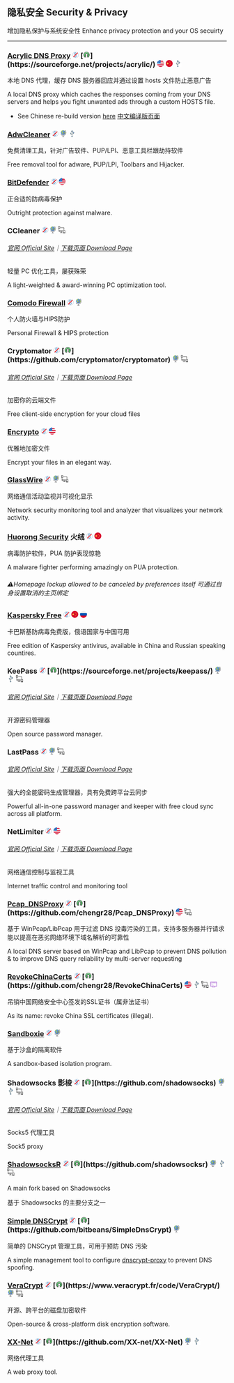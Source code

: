 ## 隐私安全   Security & Privacy

增加隐私保护与系统安全性   Enhance privacy protection and your OS secuirty

---

### [Acrylic DNS Proxy](http://mayakron.altervista.org/wikibase/show.php?id=AcrylicHome) ![](/assets/free.png) [![](/assets/open-source-icon.png "GPL 2.0@SourceForge: https://sourceforge.net/projects/acrylic/")](https://sourceforge.net/projects/acrylic/) ![](/assets/united-states.png) ![](/assets/china.png) ![](/assets/usb.png)

本地 DNS 代理，缓存 DNS 服务器回应并通过设置 hosts 文件防止恶意广告

A local DNS proxy which caches the responses coming from your DNS servers and helps you fight unwanted ads through a custom HOSTS file.

* See Chinese re-build version [here](https://github.com/miaomiaosoft/Acrylic-DNS-Proxy-GUI)   [中文编译版页面](https://github.com/miaomiaosoft/Acrylic-DNS-Proxy-GUI)

### [AdwCleaner](https://toolslib.net/downloads/viewdownload/1-adwcleaner/) ![](/assets/free.png) ![](/assets/earth-globe.png) ![](/assets/usb.png)

免费清理工具，针对广告软件、PUP/LPI、恶意工具栏跟劫持软件

Free removal tool for adware, PUP/LPI, Toolbars and Hijacker.

### [BitDefender](https://www.bitdefender.com/solutions/free.html) ![](/assets/free.png) ![](/assets/united-states.png)

正合适的防病毒保护

Outright protection against malware.

### CCleaner ![](/assets/free.png) ![](/assets/earth-globe.png) ![](/assets/multi_platform.png)

###### [官网 Official Site](https://www.piriform.com/CCLEANER)｜[下载页面 Download Page](https://www.piriform.com/ccleaner/download/standard)

轻量 PC 优化工具，屡获殊荣

A light-weighted & award-winning PC optimization tool.

### [Comodo Firewall](https://personalfirewall.comodo.com/) ![](/assets/free.png) ![](/assets/earth-globe.png)

个人防火墙与HIPS防护

Personal Firewall & HIPS protection

### Cryptomator ![](/assets/free.png) [![](/assets/open-source-icon.png "MIT X Consortium & Others@GitHub: https://github.com/cryptomator/cryptomator")](https://github.com/cryptomator/cryptomator) ![](/assets/earth-globe.png) ![](/assets/multi_platform.png)

###### [官网 Official Site](https://cryptomator.org/)｜[下载页面 Download Page](https://cryptomator.org/downloads/#allVersions)

加密你的云端文件

Free client-side encryption for your cloud files

### [Encrypto](http://macpaw.com/encrypto) ![](/assets/free.png) ![](/assets/united-states.png)

优雅地加密文件

Encrypt your files in an elegant way.

### [GlassWire](https://www.glasswire.com/) ![](/assets/free.png) ![](/assets/earth-globe.png) ![](/assets/multi_platform.png)

网络通信活动监视并可视化显示

Network security monitoring tool and analyzer that visualizes your network activity.

### [Huorong Security](http://www.huorong.cn/) 火绒 ![](/assets/free.png) ![](/assets/china.png)

病毒防护软件，PUA 防护表现惊艳

A malware fighter performing amazingly on PUA protection.

###### ⚠Homepage lockup allowed to be canceled by preferences itself   可通过自身设置取消的主页绑定

### [Kaspersky Free](https://www.kaspersky.com.cn/downloads#tools) ![](/assets/free.png) ![](/assets/china.png) ![](/assets/russia.png)

卡巴斯基防病毒免费版，俄语国家与中国可用

Free edition of Kaspersky antivirus, available in China and Russian speaking countires.

### KeePass ![](/assets/free.png) [![](/assets/open-source-icon.png "GPL 2.0+@SourceForge: https://sourceforge.net/projects/keepass/")](https://sourceforge.net/projects/keepass/) ![](/assets/earth-globe.png) ![](/assets/usb.png) ![](/assets/multi_platform.png)

###### [官网 Official Site](http://keepass.info/)｜[下载页面 Download Page](http://keepass.info/download.html)

开源密码管理器

Open source password manager.

### LastPass ![](/assets/free.png) ![](/assets/earth-globe.png) ![](/assets/multi_platform.png)

###### [官网 Official Site](https://www.lastpass.com/)｜[下载页面 Download Page](https://lastpass.com/misc_download2.php?tab=windows)

强大的全能密码生成管理器，具有免费跨平台云同步

Powerful all-in-one password manager and keeper with free cloud sync across all platform.

### NetLimiter ![](/assets/free.png) ![](/assets/united-states.png)

###### [官网 Official Site](https://www.netlimiter.com/)｜[下载页面 Download Page](https://www.netlimiter.com/download)

网络通信控制与监视工具

Internet traffic control and monitoring tool

### [Pcap\_DNSProxy](https://github.com/chengr28/Pcap_DNSProxy) ![](/assets/free.png) [![](/assets/open-source-icon.png "GPL 2.0@GitHub: https://github.com/chengr28/Pcap_DNSProxy")](https://github.com/chengr28/Pcap_DNSProxy) ![](/assets/united-states.png) ![](/assets/multi_platform.png)

基于 WinPcap/LibPcap 用于过滤 DNS 投毒污染的工具，支持多服务器并行请求能以提高在恶劣网络环境下域名解析的可靠性

A local DNS server based on WinPcap and LibPcap to prevent DNS pollution & to improve DNS query reliability by multi-server requesting

### [RevokeChinaCerts](https://github.com/chengr28/RevokeChinaCerts) ![](/assets/free.png) [![](/assets/open-source-icon.png "GPL 2.0 for Windows@GitHub: https://github.com/chengr28/RevokeChinaCerts")](https://github.com/chengr28/RevokeChinaCerts) ![](/assets/united-states.png) ![](/assets/usb.png) ![](/assets/multi_platform.png) ![](/assets/command-line.png)

吊销中国网络安全中心签发的SSL证书（属非法证书）

As its name: revoke China SSL certificates \(illegal\).

### [Sandboxie](http://www.sandboxie.com/) ![](/assets/free.png) ![](/assets/earth-globe.png)

基于沙盒的隔离软件

A sandbox-based isolation program.

### Shadowsocks 影梭 ![](/assets/free.png) [![](/assets/open-source-icon.png "APL 2.0/GPL 3.0/LGPL 3.0@GitHub: https://github.com/shadowsocks")](https://github.com/shadowsocks) ![](/assets/earth-globe.png) ![](/assets/usb.png) ![](/assets/multi_platform.png)

###### [官网 Official Site](https://shadowsocks.org/en/index.html)｜[下载页面 Download Page](https://shadowsocks.org/en/download/clients.html)

Socks5 代理工具

Sock5 proxy

### [ShadowsocksR](https://breakwa11.github.io/) ![](/assets/free.png) [![](/assets/open-source-icon.png "GPL 3.0@GitHub: https://github.com/shadowsocksr")](https://github.com/shadowsocksr) ![](/assets/earth-globe.png) ![](/assets/usb.png) ![](/assets/multi_platform.png)

A main fork based on Shadowsocks

基于 Shadowsocks 的主要分支之一

### [Simple DNSCrypt](https://simplednscrypt.org/) ![](/assets/free.png) [![](/assets/open-source-icon.png "MIT@GitHub: https://github.com/bitbeans/SimpleDnsCrypt")](https://github.com/bitbeans/SimpleDnsCrypt) ![](/assets/earth-globe.png)

简单的 DNSCrypt 管理工具，可用于预防 DNS 污染

A simple management tool to configure [dnscrypt-proxy](https://dnscrypt.org/) to prevent DNS spoofing.

### [VeraCrypt](https://www.veracrypt.fr/en/Home.html) ![](/assets/free.png) [![](/assets/open-source-icon.png "Apache 2.0@HOMEPAGE: https://www.veracrypt.fr/code/VeraCrypt/")](https://www.veracrypt.fr/code/VeraCrypt/) ![](/assets/earth-globe.png) ![](/assets/multi_platform.png)

开源、跨平台的磁盘加密软件

Open-source & cross-platform disk encryption software.

### [**XX-Net**](https://github.com/XX-net/XX-Net) ![](/assets/free.png) [![](/assets/open-source-icon.png "NO LICENSE@GitHub: https://github.com/XX-net/XX-Net")](https://github.com/XX-net/XX-Net) ![](/assets/earth-globe.png) ![](/assets/usb.png)

网络代理工具

A web proxy tool.

